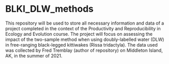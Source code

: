 # BLKI_DLW_methods
 This repository will be used to store all necessary information and data of a project completed in the context of the Productivity and Reproducibility
 in Ecology and Evolution course. The project will focus on assessing the impact of the two-sample method when using doubly-labelled water (DLW) in 
 free-ranging black-legged kittiwakes (Rissa tridactyla). The data used was collected by Fred Tremblay (author of repository) on Middleton Island, AK, 
 in the summer of 2021.
